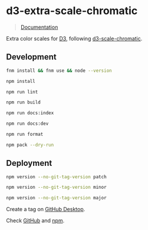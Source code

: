 # d3-extra-scale-chromatic

> [Documentation](https://d3-extra-scale-chromatic.surge.sh/)

Extra color scales for [D3](https://d3js.org/), following [d3-scale-chromatic](https://github.com/d3/d3-scale-chromatic/tree/main).

## Development

```bash
fnm install && fnm use && node --version
```

```bash
npm install
```

```bash
npm run lint
```

```bash
npm run build
```

```bash
npm run docs:index
```

```bash
npm run docs:dev
```

```bash
npm run format
```

```bash
npm pack --dry-run
```

## Deployment

```bash
npm version --no-git-tag-version patch
```

```bash
npm version --no-git-tag-version minor
```

```bash
npm version --no-git-tag-version major
```

Create a tag on [GitHub Desktop](https://github.blog/2020-05-12-create-and-push-tags-in-the-latest-github-desktop-2-5-release/).

Check [GitHub](https://github.com/joaopalmeiro/d3-extra-scale-chromatic/actions) and [npm](https://www.npmjs.com/package/d3-extra-scale-chromatic).
